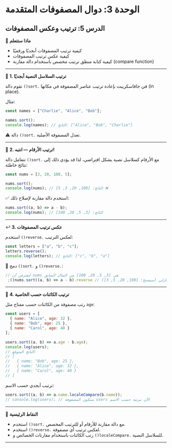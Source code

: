 # الوحدة 3: دوال المصفوفات المتقدمة

## الدرس 5: ترتيب وعكس المصفوفات


🧠 **ماذا ستتعلم**
*	كيفية ترتيب المصفوفات أبجديًا ورقميًا
*	كيفية عكس ترتيب المصفوفات
*	كيفية كتابة منطق ترتيب مخصص باستخدام دالة مقارنة (compare function)

---

🔢 **1. ترتيب السلاسل النصية أبجديًا**

تقوم دالة `()sort.` في جافاسكريبت بإعادة ترتيب عناصر المصفوفة في مكانها (in place).

مثال:
```javascript
const names = ["Charlie", "Alice", "Bob"];

names.sort();
console.log(names); // الناتج: ["Alice", "Bob", "Charlie"]
```
⚠️ دالة `()sort.` تعدل المصفوفة الأصلية.

---

🔢 **2. ترتيب الأرقام — انتبه!**

تتعامل دالة `()sort.` مع الأرقام كسلاسل نصية بشكل افتراضي، لذا قد يؤدي ذلك إلى نتائج خاطئة:
```javascript
const nums = [3, 20, 100, 5];

nums.sort();
console.log(nums); // الناتج: [100, 20, 3, 5] ❌
```

✅ استخدم دالة مقارنة لإصلاح ذلك:
```javascript
nums.sort((a, b) => a - b);
console.log(nums); // الناتج: [3, 5, 20, 100]
```

---

↩️ **3. عكس ترتيب المصفوفات**

استخدم `()reverse.` لعكس الترتيب:
```javascript
const letters = ["a", "b", "c"];
letters.reverse();
console.log(letters); // الناتج: ["c", "b", "a"]
```

🔁 دمج `()sort.` و `()reverse.`:
```javascript
// لنفترض أن nums هي [3, 5, 20, 100] من المثال السابق
 ;()nums.sort((a, b) => a - b).reverse // ترتيب تنازلي (سيصبح: [100, 20, 5, 3])
```

---

🔧 **4. ترتيب الكائنات حسب الخاصية**

رتب مصفوفة من الكائنات حسب مفتاح مثل `age`:
```javascript
const users = [
  { name: "Alice", age: 32 },
  { name: "Bob", age: 25 },
  { name: "Carol", age: 40 }
];

users.sort((a, b) => a.age - b.age);
console.log(users);
// الناتج المتوقع:
// [
//   { name: "Bob", age: 25 },
//   { name: "Alice", age: 32 },
//   { name: "Carol", age: 40 }
// ]
```

ترتيب أبجدي حسب الاسم:
```javascript
users.sort((a, b) => a.name.localeCompare(b.name));
// console.log(users); // ستكون المصفوفة users الآن مرتبة حسب الاسم
```

---

🧠 **النقاط الرئيسية**
*	استخدم `()sort.` مع دالة مقارنة للأرقام أو للترتيب المخصص.
*	استخدم `()reverse.` لعكس ترتيب أي مصفوفة.
*	رتب الكائنات باستخدام مقارنات الخصائص و `()localeCompare.` للسلاسل النصية.

---